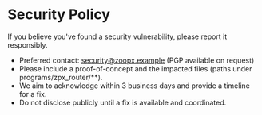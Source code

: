 # Security Policy

If you believe you've found a security vulnerability, please report it responsibly.

- Preferred contact: security@zoopx.example (PGP available on request)
- Please include a proof-of-concept and the impacted files (paths under programs/zpx_router/**).
- We aim to acknowledge within 3 business days and provide a timeline for a fix.
- Do not disclose publicly until a fix is available and coordinated.
